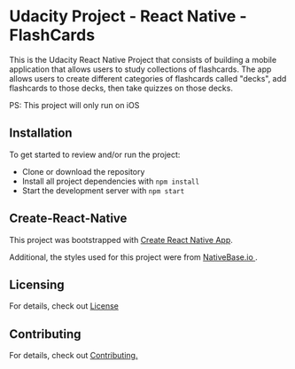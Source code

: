 # Udacity Project - React Native - FlashCards

This is the Udacity React Native Project that consists of  building a mobile application that allows users to study collections of flashcards. The app allows users to create different categories of flashcards called "decks", add flashcards to those decks, then take quizzes on those decks. 


PS: This project will only run on iOS

## Installation

To get started to review and/or run the project:

* Clone or download the repository
* Install all project dependencies with `npm install`
* Start the development server with `npm start`

## Create-React-Native

This project was bootstrapped with [Create React Native App](https://github.com/react-community/create-react-native-app).

Additional, the styles used for this project were from   [NativeBase.io ](https://nativebase.io/).

## Licensing

For details, check out [License](LICENSE.md)


## Contributing


For details, check out [Contributing.](CONTRIBUTING.md)



